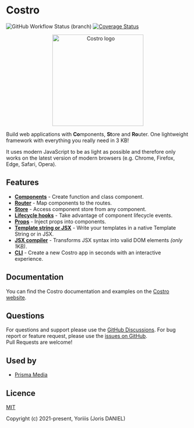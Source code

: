 # Costro

![GitHub Workflow Status (branch)](https://img.shields.io/github/workflow/status/costrojs/costro/CI/main?style=for-the-badge) [![Coverage Status](https://img.shields.io/coveralls/github/costrojs/costro?style=for-the-badge)](https://coveralls.io/github/costrojs/costro?branch=main)

<p align="center">
    <a href="https://costro.js.org" title="Costro">
        <img src="https://yoriiis.github.io/cdn/static/costro/costro.svg" alt="Costro logo" width="250" />
    </a>
</p>

Build web applications with **Co**mponents, **St**ore and **Ro**uter.
One lightweight framework with everything you really need in 3 KB!

It uses modern JavaScript to be as light as possible and therefore only works on the latest version of modern browsers (e.g. Chrome, Firefox, Edge, Safari, Opera).

## Features

- [**Components**](https://costro.js.org/docs/component) - Create function and class component.
- [**Router**](https://costro.js.org/docs/router) - Map components to the routes.
- [**Store**](https://costro.js.org/docs/store) - Access component store from any component.
- [**Lifecycle hooks**](https://costro.js.org/docs/component#lifecycle-hooks) - Take advantage of component lifecycle events.
- [**Props**](https://costro.js.org/docs/component#props) - Inject props into components.
- [**Template string or JSX**](https://costro.js.org/docs/template-syntax) - Write your templates in a native Template String or in JSX.
- [**JSX compiler**](https://costro.js.org/docs/template-syntax#jsx-) - Transforms JSX syntax into valid DOM elements _(only 1KB)_.
- [**CLI**](https://costro.js.org/cli) - Create a new Costro app in seconds with an interactive experience.

## Documentation

You can find the Costro documentation and examples on the [Costro website](https://costro.js.org).

## Questions

For questions and support please use the [GitHub Discussions](https://github.com/costrojs/costro/discussions). For bug report or feature request, please use the [issues on GitHub](https://github.com/costrojs/costro/issues).<br />Pull Requests are welcome!

## Used by

- [Prisma Media](https://www.prismamedia.com)

## Licence

[MIT](https://opensource.org/licenses/MIT)

Copyright (c) 2021-present, Yoriiis (Joris DANIEL)
